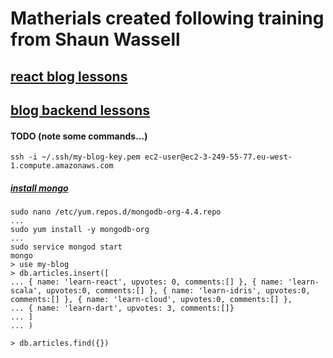 # Matherials created following training from Shaun Wassell

## [react blog lessons](https://github.com/shaunwa/react-blog)
## [blog backend lessons](https://github.com/shaunwa/react-blog-backend)


#### TODO (note some commands...)

```
ssh -i ~/.ssh/my-blog-key.pem ec2-user@ec2-3-249-55-77.eu-west-1.compute.amazonaws.com
```

##### [install mongo](https://docs.mongodb.com/manual/tutorial/install-mongodb-on-amazon/)
```
sudo nano /etc/yum.repos.d/mongodb-org-4.4.repo
...
sudo yum install -y mongodb-org
...
sudo service mongod start
mongo
> use my-blog
> db.articles.insert([
... { name: 'learn-react', upvotes: 0, comments:[] }, { name: 'learn-scala', upvotes:0, comments:[] }, { name: 'learn-idris', upvotes:0, comments:[] }, { name: 'learn-cloud', upvotes:0, comments:[] },
... { name: 'learn-dart', upvotes: 3, comments:[]}
... ]
... )

> db.articles.find({})
```


